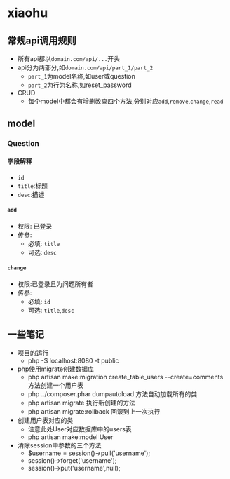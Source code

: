 # xiaohu

## 常规api调用规则
- 所有api都以`domain.com/api/...`开头
- api分为两部分,如`domain.com/api/part_1/part_2`
	- `part_1`为model名称,如user或question
	- `part_2`为行为名称,如reset_password
- CRUD
	- 每个model中都会有增删改查四个方法,分别对应`add`,`remove`,`change`,`read`
## model
### Question

#### 字段解释
- `id`
- `title`:标题
- `desc`:描述

#### `add`
- 权限: 已登录
- 传参:
	- 必填: `title`
	- 可选: `desc`

#### `change`
- 权限:已登录且为问题所有者
- 传参:
	- 必填: `id`
	- 可选: `title`,`desc`
## 一些笔记
- 项目的运行
    - php -S localhost:8080 -t public
- php使用migrate创建数据库
    - php artisan make:migration create_table_users --create=comments 方法创建一个用户表
    - php ../composer.phar dumpautoload 方法自动加载所有的类
    - php artisan migrate 执行新创建的方法
    - php artisan migrate:rollback 回滚到上一次执行
- 创建用户表对应的类
    - 注意此处User对应数据库中的users表
    - php artisan make:model User
- 清除session中参数的三个方法
    - $username = session()->pull('username');
    - session()->forget('username');
    - session()->put('username',null);
